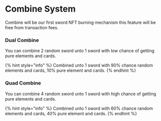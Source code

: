 # Combine System

Combine will be our first sword NFT burning mechanism this feature will be free from transaction fees.



### Dual Combine

You can combine 2 random sword unto 1 sword with low chance of getting pure elements and cards.&#x20;

{% hint style="info" %}
Combined unto 1 sword with 90% chance random elements and cards, 10% pure element and cards.
{% endhint %}

### Quad Combine

You can combine 4 random sword unto 1 sword with high chance of getting pure elements and cards.

{% hint style="info" %}
Combined unto 1 sword with 60% chance random elements and cards, 40% pure element and cards.
{% endhint %}
